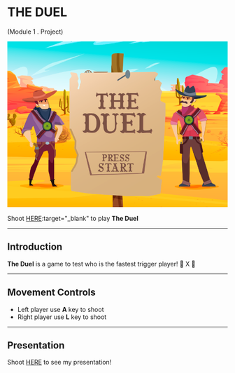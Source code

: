 # THE DUEL

(Module 1 . Project)

![Start Screen](./images/startscreen.png)

Shoot [HERE](https://paulobart.github.io/the-duel/):target="_blank" to play **The Duel**

---

## Introduction

**The Duel** is a game to test who is the fastest trigger player! :gun: X :gun:

---

## Movement Controls

- Left player use **A** key to shoot
- Right player use **L** key to shoot

---

## Presentation

Shoot [HERE](https://slides.com/pauloduarte/deck/live) to see my presentation!
